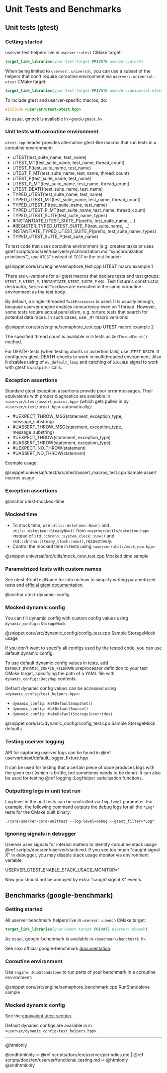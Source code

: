 # Unit Tests and Benchmarks

## Unit tests (gtest)

### Getting started

userver test helpers live in `userver::utest` CMake target:

```cmake
target_link_libraries(your-test-target PRIVATE userver::utest)
```

When being limited to `userver::universal`, you can use a subset of the helpers
that don't require coroutine environment via `userver::universal-utest`
CMake target:

```cmake
target_link_libraries(your-test-target PRIVATE userver::universal-utest)
```

To include gtest and userver-specific macros, do:

```cpp
#include <userver/utest/utest.hpp>
```

As usual, gmock is available in `<gmock/gmock.h>`.

### Unit tests with coroutine environment

`utest.hpp` header provides alternative gtest-like macros that run tests
in a coroutine environment:

*  UTEST(test_suite_name, test_name)
*  UTEST_MT(test_suite_name, test_name, thread_count)
*  UTEST_F(test_suite_name, test_name)
*  UTEST_F_MT(test_suite_name, test_name, thread_count)
*  UTEST_P(test_suite_name, test_name)
*  UTEST_P_MT(test_suite_name, test_name, thread_count)
*  UTEST_DEATH(test_suite_name, test_name)
*  TYPED_UTEST(test_suite_name, test_name)
*  TYPED_UTEST_MT(test_suite_name, test_name, thread_count)
*  TYPED_UTEST_P(test_suite_name, test_name)
*  TYPED_UTEST_P_MT(test_suite_name, test_name, thread_count)
*  TYPED_UTEST_SUITE(test_suite_name, types)
*  #INSTANTIATE_UTEST_SUITE_P(prefix, test_suite_name, ...)
*  #REGISTER_TYPED_UTEST_SUITE_P(test_suite_name, ...)
*  INSTANTIATE_TYPED_UTEST_SUITE_P(prefix, test_suite_name, types)
*  TYPED_UTEST_SUITE_P(test_suite_name)

To test code that uses coroutine environment (e.g. creates tasks or uses
@ref scripts/docs/en/userver/synchronization.md "synchronization primitives"),
use `UTEST` instead of `TEST` in the test header:

@snippet core/src/engine/semaphore_test.cpp  UTEST macro example 1

There are `U`-versions for all gtest macros that declare tests and test groups:
`UTEST_F`, `UTEST_P`, `INSTANTIATE_UTEST_SUITE_P` etc. Test fixture's
constructor, destructor, `SetUp` and `TearDown` are executed in the same
coroutine environment as the test body.

By default, a single-threaded `TaskProcessor` is used. It is usually enough,
because userver engine enables concurrency even on 1 thread. However, some tests
require actual parallelism, e.g. torture tests that search for potential data
races. In such cases, use `_MT` macro versions:

@snippet core/src/engine/semaphore_test.cpp  UTEST macro example 2

The specified thread count is available in `U`-tests as `GetThreadCount()` method.

For DEATH-tests (when testing aborts or assertion fails) use `UTEST_DEATH`. It
configures gtest-DEATH-checks to work in multithreaded environment. Also it
disables using of `ev_default_loop` and catching of `SIGCHLD` signal to work
with gtest's `waitpid()` calls.

### Exception assertions

Standard gtest exception assertions provide poor error messages. Their
equivalents with proper diagnostics are available in `<userver/utest/assert_macros.hpp>`
(which gets pulled in by `<userver/utest/utest.hpp>` automatically):

* #UEXPECT_THROW_MSG(statement, exception_type, message_substring)
* #UASSERT_THROW_MSG(statement, exception_type, message_substring)
* #UEXPECT_THROW(statement, exception_type)
* #UASSERT_THROW(statement, exception_type)
* #UEXPECT_NO_THROW(statement)
* #UASSERT_NO_THROW(statement)

Example usage:

@snippet universal/utest/src/utest/assert_macros_test.cpp  Sample assert macros usage

### Exception assertions

@anchor utest-mocked-time
### Mocked time

- To mock time, use `utils::datetime::Now()` and `utils::datetime::SteadyNow()`
  from `<userver/utils/datetime.hpp>` instead of
  `std::chrono::system_clock::now()` and `std::chrono::steady_clock::now()`,
  respectively. 
- Control the mocked time in tests using `<userver/utils/mock_now.hpp>`

@snippet universal/src/utils/mock_now_test.cpp  Mocked time sample

### Parametrized tests with custom names

See utest::PrintTestName for info on how to simplify writing parametrized
tests and [official gtest documentation](https://google.github.io/googletest/).

@anchor utest-dynamic-config
### Mocked dynamic config

You can fill dynamic config with custom config values
using `dynamic_config::StorageMock`.

@snippet core/src/dynamic_config/config_test.cpp Sample StorageMock usage

If you don't want to specify all configs used by the tested code, you can use
default dynamic config.

To use default dynamic config values in tests, add
`DEFAULT_DYNAMIC_CONFIG_FILENAME` preprocessor definition to your test CMake
target, specifying the path of a YAML file with `dynamic_config::DocsMap`
contents.

Default dynamic config values can be accessed using `<dynamic_config/test_helpers.hpp>`:

- `dynamic_config::GetDefaultSnapshot()`
- `dynamic_config::GetDefaultSource()`
- `dynamic_config::MakeDefaultStorage(overrides)`

@snippet core/src/dynamic_config/config_test.cpp Sample StorageMock defaults

### Testing userver logging

API for capturing userver logs can be found in
@ref userver/utest/default_logger_fixture.hpp

It can be used for testing that a certain piece of code produces logs
with the given text (which is brittle, but sometimes needs to be done).
It can also be used for testing @ref logging::LogHelper serialization functions.

### Outputting logs in unit test run

Log level in the unit tests can be controlled via `log-level` parameter. For example, the following command outputs
the debug logs for all the `*Log*` tests for the CMake built binary:

```shell
./core/userver-core-unittest --log-level=debug --gtest_filter=*Log*
```

### Ignoring signals in debugger

Userver uses signals for internal matters to identify coroutine stack usage @ref scripts/docs/en/userver/stack.md.
If you see too much "caught signal X" in debugger, you may disable stack usage monitor via environment variable:

USERVER_GTEST_ENABLE_STACK_USAGE_MONITOR=1 

Now you should not be annoyed by extra "caught signal X" events.

## Benchmarks (google-benchmark)

### Getting started

All userver benchmark helpers live in `userver::ubench` CMake target:

```cmake
target_link_libraries(your-bench-target PRIVATE userver::ubench)
```

As usual, google-benchmark is available in `<benchmark/benchmark.h>`.

See also official google-benchmark [documentation](https://github.com/google/benchmark/blob/main/README.md).

### Coroutine environment

Use `engine::RunStandalone` to run parts of your benchmark in a coroutine environment:

@snippet core/src/engine/semaphore_benchmark.cpp  RunStandalone sample

### Mocked dynamic config

See the [equivalent utest section](#utest-dynamic-config).

Default dynamic configs are available in
in `<userver/dynamic_config/test_helpers.hpp>`.


----------

@htmlonly <div class="bottom-nav"> @endhtmlonly
⇦ @ref scripts/docs/en/userver/periodics.md | @ref scripts/docs/en/userver/functional_testing.md ⇨
@htmlonly </div> @endhtmlonly
